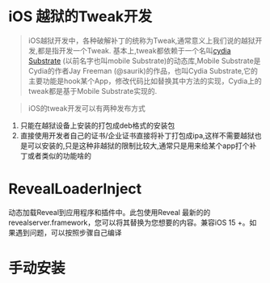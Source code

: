 # iOS 越狱的Tweak开发

> iOS越狱开发中，各种破解补丁的统称为Tweak,通常意义上我们说的越狱开发,都是指开发一个Tweak.
基本上,tweak都依赖于一个名叫[cydia Substrate](http://www.cydiasubstrate.com) (以前名字也叫mobile Substrate)的动态库,Mobile Substrate是Cydia的作者Jay Freeman (@saurik)的作品，也叫Cydia Substrate,它的主要功能是hook某个App，修改代码比如替换其中方法的实现，Cydia上的tweak都是基于Mobile Substrate实现的.

> iOS的tweak开发可以有两种发布方式   
  1.  只能在越狱设备上安装的打包成deb格式的安装包  
  2.  直接使用开发者自己的证书/企业证书直接将补丁打包成ipa,这样不需要越狱也是可以安装的,只是这种非越狱的限制比较大,通常只是用来给某个app打个补丁或者类似的功能啥的


# RevealLoaderInject
动态加载Reveal到应用程序和插件中。此包使用Reveal 最新的的revealserver.framework，您可以将其替换为您想要的内容。兼容iOS 15 +。如果遇到问题，可以按照步骤自己编译

# 手动安装
